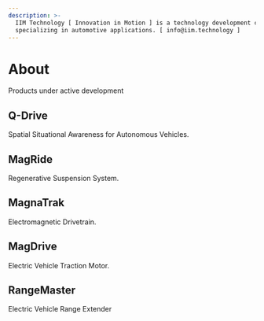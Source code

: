```yaml
---
description: >-
  IIM Technology [ Innovation in Motion ] is a technology development company
  specializing in automotive applications. [ info@iim.technology ]
---
```


# About

Products under active development

## Q-Drive

Spatial Situational Awareness for Autonomous Vehicles.

## MagRide

Regenerative Suspension System.

## MagnaTrak

Electromagnetic Drivetrain.

## MagDrive

Electric Vehicle Traction Motor.

## RangeMaster

Electric Vehicle Range Extender







